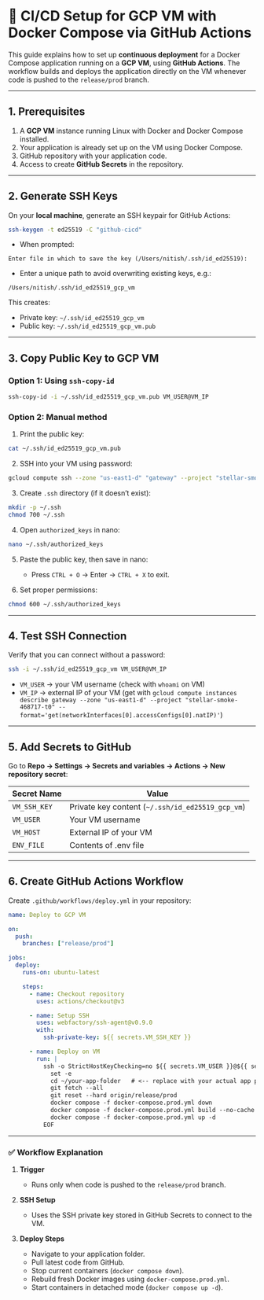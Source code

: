 # 🚀 CI/CD Setup for GCP VM with Docker Compose via GitHub Actions

This guide explains how to set up **continuous deployment** for a Docker Compose application running on a **GCP VM**, using **GitHub Actions**. The workflow builds and deploys the application directly on the VM whenever code is pushed to the `release/prod` branch.

---

## 1. Prerequisites

1. A **GCP VM** instance running Linux with Docker and Docker Compose installed.
2. Your application is already set up on the VM using Docker Compose.
3. GitHub repository with your application code.
4. Access to create **GitHub Secrets** in the repository.

---

## 2. Generate SSH Keys

On your **local machine**, generate an SSH keypair for GitHub Actions:

```bash
ssh-keygen -t ed25519 -C "github-cicd"
```

- When prompted:

```
Enter file in which to save the key (/Users/nitish/.ssh/id_ed25519):
```

- Enter a unique path to avoid overwriting existing keys, e.g.:

```
/Users/nitish/.ssh/id_ed25519_gcp_vm
```

This creates:

- Private key: `~/.ssh/id_ed25519_gcp_vm`
- Public key: `~/.ssh/id_ed25519_gcp_vm.pub`

---

## 3. Copy Public Key to GCP VM

### Option 1: Using `ssh-copy-id`

```bash
ssh-copy-id -i ~/.ssh/id_ed25519_gcp_vm.pub VM_USER@VM_IP
```

### Option 2: Manual method

1. Print the public key:

```bash
cat ~/.ssh/id_ed25519_gcp_vm.pub
```

2. SSH into your VM using password:

```bash
gcloud compute ssh --zone "us-east1-d" "gateway" --project "stellar-smoke-468717-t0"
```

3. Create `.ssh` directory (if it doesn’t exist):

```bash
mkdir -p ~/.ssh
chmod 700 ~/.ssh
```

4. Open `authorized_keys` in nano:

```bash
nano ~/.ssh/authorized_keys
```

5. Paste the public key, then save in nano:

   - Press `CTRL + O` → Enter → `CTRL + X` to exit.

6. Set proper permissions:

```bash
chmod 600 ~/.ssh/authorized_keys
```

---

## 4. Test SSH Connection

Verify that you can connect without a password:

```bash
ssh -i ~/.ssh/id_ed25519_gcp_vm VM_USER@VM_IP
```

- `VM_USER` → your VM username (check with `whoami` on VM)
- `VM_IP` → external IP of your VM (get with `gcloud compute instances describe gateway --zone "us-east1-d" --project "stellar-smoke-468717-t0" --format='get(networkInterfaces[0].accessConfigs[0].natIP)'`)

---

## 5. Add Secrets to GitHub

Go to **Repo → Settings → Secrets and variables → Actions → New repository secret**:

| Secret Name  | Value                                            |
| ------------ | ------------------------------------------------ |
| `VM_SSH_KEY` | Private key content (`~/.ssh/id_ed25519_gcp_vm`) |
| `VM_USER`    | Your VM username                                 |
| `VM_HOST`    | External IP of your VM                           |
| `ENV_FILE`   | Contents of .env file                            |

---

## 6. Create GitHub Actions Workflow

Create `.github/workflows/deploy.yml` in your repository:

```yaml
name: Deploy to GCP VM

on:
  push:
    branches: ["release/prod"]

jobs:
  deploy:
    runs-on: ubuntu-latest

    steps:
      - name: Checkout repository
        uses: actions/checkout@v3

      - name: Setup SSH
        uses: webfactory/ssh-agent@v0.9.0
        with:
          ssh-private-key: ${{ secrets.VM_SSH_KEY }}

      - name: Deploy on VM
        run: |
          ssh -o StrictHostKeyChecking=no ${{ secrets.VM_USER }}@${{ secrets.VM_HOST }} << 'EOF'
            set -e
            cd ~/your-app-folder   # <-- replace with your actual app path
            git fetch --all
            git reset --hard origin/release/prod
            docker compose -f docker-compose.prod.yml down
            docker compose -f docker-compose.prod.yml build --no-cache
            docker compose -f docker-compose.prod.yml up -d
          EOF
```

---

### ✅ Workflow Explanation

1. **Trigger**

   - Runs only when code is pushed to the `release/prod` branch.

2. **SSH Setup**

   - Uses the SSH private key stored in GitHub Secrets to connect to the VM.

3. **Deploy Steps**

   - Navigate to your application folder.
   - Pull latest code from GitHub.
   - Stop current containers (`docker compose down`).
   - Rebuild fresh Docker images using `docker-compose.prod.yml`.
   - Start containers in detached mode (`docker compose up -d`).
